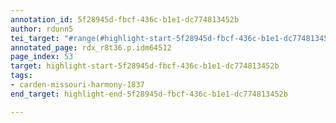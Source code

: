 ```yaml
---
annotation_id: 5f28945d-fbcf-436c-b1e1-dc774813452b
author: rdunn5
tei_target: "#range(#highlight-start-5f28945d-fbcf-436c-b1e1-dc774813452b, #highlight-end-5f28945d-fbcf-436c-b1e1-dc774813452b)"
annotated_page: rdx_r8t36.p.idm64512
page_index: 53
target: highlight-start-5f28945d-fbcf-436c-b1e1-dc774813452b
tags:
- carden-missouri-harmony-1837
end_target: highlight-end-5f28945d-fbcf-436c-b1e1-dc774813452b

---
```

